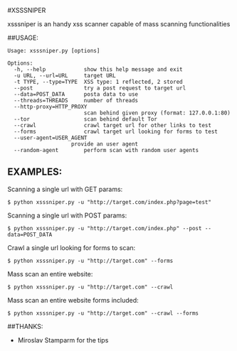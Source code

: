 #XSSSNIPER

xsssniper is an handy xss scanner capable of mass scanning functionalities

##USAGE:

    Usage: xsssniper.py [options]

    Options:
      -h, --help            show this help message and exit
      -u URL, --url=URL     target URL
      -t TYPE, --type=TYPE  XSS type: 1 reflected, 2 stored
      --post                try a post request to target url
      --data=POST_DATA      posta data to use
      --threads=THREADS     number of threads
      --http-proxy=HTTP_PROXY
                            scan behind given proxy (format: 127.0.0.1:80)
      --tor                 scan behind default Tor
      --crawl               crawl target url for other links to test
      --forms               crawl target url looking for forms to test
      --user-agent=USER_AGENT
                        provide an user agent
      --random-agent        perform scan with random user agents

## EXAMPLES:

Scanning a single url with GET params:

    $ python xsssniper.py -u "http://target.com/index.php?page=test"

Scanning a single url with POST params:

    $ python xsssniper.py -u "http://target.com/index.php" --post --data=POST_DATA

Crawl a single url looking for forms to scan:

    $ python xsssniper.py -u "http://target.com" --forms

Mass scan an entire website:

    $ python xsssniper.py -u "http://target.com" --crawl

Mass scan an entire website forms included:

    $ python xsssniper.py -u "http://target.com" --crawl --forms



##THANKS:

* Miroslav Stamparm for the tips
